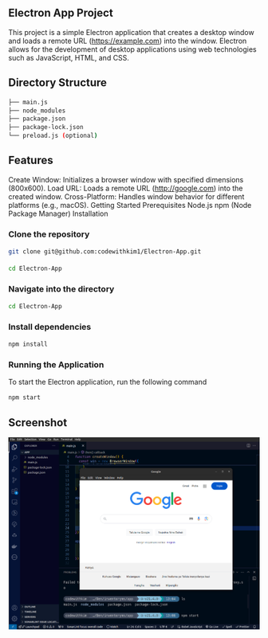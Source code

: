 
## Electron App Project

This project is a simple Electron application that creates a desktop window and loads a remote URL (https://example.com) into the window. Electron allows for the development of desktop applications using web technologies such as JavaScript, HTML, and CSS.

## Directory Structure
 ```bash
├── main.js
├── node_modules
├── package.json
├── package-lock.json
└── preload.js (optional)
```

## Features
Create Window: Initializes a browser window with specified dimensions (800x600).
Load URL: Loads a remote URL (http://google.com) into the created window.
Cross-Platform: Handles window behavior for different platforms (e.g., macOS).
Getting Started
Prerequisites
Node.js
npm (Node Package Manager)
Installation

### Clone the repository

```bash
git clone git@github.com:codewithkim1/Electron-App.git

cd Electron-App
```
### Navigate into the directory

```bash
cd Electron-App
```

### Install dependencies

```bash
npm install 
```

### Running the Application
To start the Electron application, run the following command
```bash
npm start 
```

## Screenshot

![App Screenshot](/electronapp.png)
